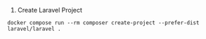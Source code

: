1. Create Laravel Project

`docker compose run --rm composer create-project --prefer-dist laravel/laravel .`
